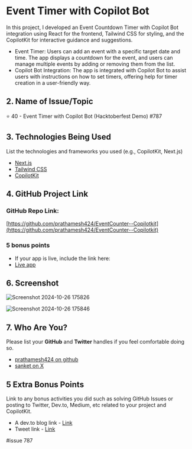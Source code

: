 
# Event Timer with Copilot Bot
In this project, I developed an Event Countdown Timer with Copilot Bot integration using React for the frontend, Tailwind CSS for styling, and the CopilotKit for interactive guidance and suggestions.

- Event Timer: Users can add an event with a specific target date and time. The app displays a countdown for the event, and users can manage multiple events by adding or removing them from the list.
- Copilot Bot Integration: The app is integrated with Copilot Bot to assist users with instructions on how to set timers, offering help for timer creation in a user-friendly way.

## 2. Name of Issue/Topic

⭐ 40 - Event Timer with Copilot Bot (Hacktoberfest Demo) #787

## 3. Technologies Being Used

List the technologies and frameworks you used (e.g., CopilotKit, Next.js)
- [Next.js](https://nextjs.org)
- [Tailwind CSS](https://tailwindcss.com)
- [CopilotKit](https://copilotkit.ai)


## 4. GitHub Project Link

### GitHub Repo Link: 
[https://github.com/prathamesh424/EventCounter--Copilotkit](https://github.com/prathamesh424/EventCounter--Copilotkit)

### 5 bonus points

- If your app is live, include the link here:
- [Live app](https://event-timer-one.vercel.app/)
 
## 6. Screenshot


![Screenshot 2024-10-26 175826](https://github.com/user-attachments/assets/23ceae41-6d87-4894-b5e5-79892da63586)

![Screenshot 2024-10-26 175846](https://github.com/user-attachments/assets/387fd983-041b-44b1-b51b-060ac303b112)


## 7. Who Are You?

Please list your **GitHub** and **Twitter** handles if you feel comfortable doing so. 

- [prathamesh424 on github](https://github.com/prathamesh424)
- [sanket on X](https://x.com/Prathamesh_G24)

## 5 Extra Bonus Points
Link to any bonus activities you did such as solving GitHub Issues or posting to Twitter, Dev.to, Medium, etc related to your project and CopilotKit.
- A dev.to blog link - [Link](https://dev.to/prathamesh_gursal/event-timer-powered-by-copilotkit-chatbot-2c78)
- Tweet link - [Link](https://x.com/Prathamesh_G24/status/1850161431477731547)

#issue 787
